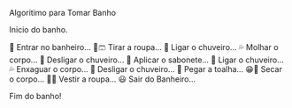 Algoritimo para Tomar Banho

Inicio do banho.

🛀️ Entrar no banheiro...
👕🩳 Tirar a roupa...
🚿 Ligar o chuveiro...
💦 Molhar o corpo...
🚿 Desligar o chuveiro...
🧼 Aplicar o sabonete...
🚿 Ligar o chuveiro...
💦 Enxaguar o corpo...
🚿 Desligar o chuveiro...
🧣 Pegar a toalha...
😁🧣 Secar o corpo...
👕👖 Vestir a roupa...
😃 Sair do Banheiro...

Fim do banho!
